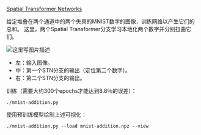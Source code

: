 ﻿[Spatial Transformer Networks](https://github.com/tensorpack/tensorpack/tree/master/examples/SpatialTransformer)

给定堆叠在两个通道中的两个失真的MNIST数字的图像，训练网络以产生它们的总和。 这里，两个Spatial Transformer分支学习本地化两个数字并分别扭曲它们。

![这里写图片描述](https://github.com/tensorpack/tensorpack/raw/master/examples/SpatialTransformer/demo.jpg)

- 左：输入图像。
- 中：第一个STN分支的输出（定位第二个数字）。
- 右：第二个STN分支的输出。

训练（需要大约300个epochs才能达到8.8％的误差）：

```
./mnist-addition.py
```
使用预训练模型绘制上述可视化：

```
./mnist-addition.py --load mnist-addition.npz --view
```